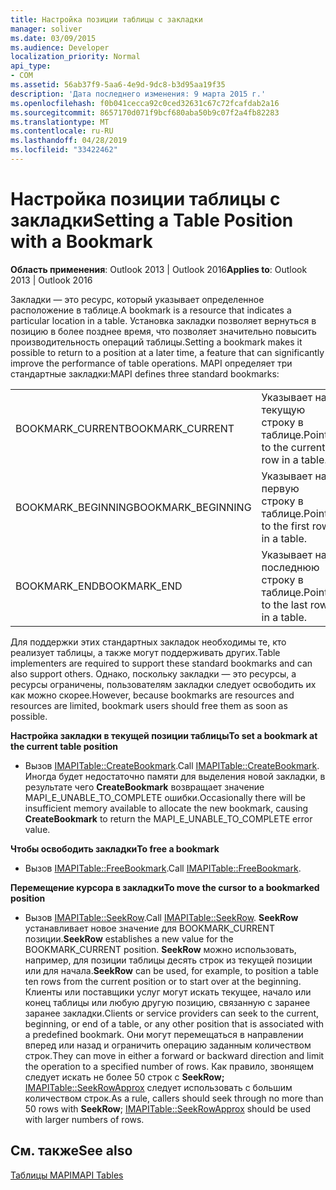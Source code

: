 ```yaml
---
title: Настройка позиции таблицы с закладки
manager: soliver
ms.date: 03/09/2015
ms.audience: Developer
localization_priority: Normal
api_type:
- COM
ms.assetid: 56ab37f9-5aa6-4e9d-9dc8-b3d95aa19f35
description: 'Дата последнего изменения: 9 марта 2015 г.'
ms.openlocfilehash: f0b041cecca92c0ced32631c67c72fcafdab2a16
ms.sourcegitcommit: 8657170d071f9bcf680aba50b9c07f2a4fb82283
ms.translationtype: MT
ms.contentlocale: ru-RU
ms.lasthandoff: 04/28/2019
ms.locfileid: "33422462"
---
```

# <a name="setting-a-table-position-with-a-bookmark"></a><span data-ttu-id="a2881-103">Настройка позиции таблицы с закладки</span><span class="sxs-lookup"><span data-stu-id="a2881-103">Setting a Table Position with a Bookmark</span></span>

  
  
<span data-ttu-id="a2881-104">**Область применения**: Outlook 2013 | Outlook 2016</span><span class="sxs-lookup"><span data-stu-id="a2881-104">**Applies to**: Outlook 2013 | Outlook 2016</span></span> 
  
<span data-ttu-id="a2881-105">Закладки — это ресурс, который указывает определенное расположение в таблице.</span><span class="sxs-lookup"><span data-stu-id="a2881-105">A bookmark is a resource that indicates a particular location in a table.</span></span> <span data-ttu-id="a2881-106">Установка закладки позволяет вернуться в позицию в более позднее время, что позволяет значительно повысить производительность операций таблицы.</span><span class="sxs-lookup"><span data-stu-id="a2881-106">Setting a bookmark makes it possible to return to a position at a later time, a feature that can significantly improve the performance of table operations.</span></span> <span data-ttu-id="a2881-107">MAPI определяет три стандартные закладки:</span><span class="sxs-lookup"><span data-stu-id="a2881-107">MAPI defines three standard bookmarks:</span></span> 
  
|||
|:-----|:-----|
|<span data-ttu-id="a2881-108">BOOKMARK_CURRENT</span><span class="sxs-lookup"><span data-stu-id="a2881-108">BOOKMARK_CURRENT</span></span>  <br/> |<span data-ttu-id="a2881-109">Указывает на текущую строку в таблице.</span><span class="sxs-lookup"><span data-stu-id="a2881-109">Points to the current row in a table.</span></span>  <br/> |
|<span data-ttu-id="a2881-110">BOOKMARK_BEGINNING</span><span class="sxs-lookup"><span data-stu-id="a2881-110">BOOKMARK_BEGINNING</span></span>  <br/> |<span data-ttu-id="a2881-111">Указывает на первую строку в таблице.</span><span class="sxs-lookup"><span data-stu-id="a2881-111">Points to the first row in a table.</span></span>  <br/> |
|<span data-ttu-id="a2881-112">BOOKMARK_END</span><span class="sxs-lookup"><span data-stu-id="a2881-112">BOOKMARK_END</span></span>  <br/> |<span data-ttu-id="a2881-113">Указывает на последнюю строку в таблице.</span><span class="sxs-lookup"><span data-stu-id="a2881-113">Points to the last row in a table.</span></span>  <br/> |
   
<span data-ttu-id="a2881-114">Для поддержки этих стандартных закладок необходимы те, кто реализует таблицы, а также могут поддерживать других.</span><span class="sxs-lookup"><span data-stu-id="a2881-114">Table implementers are required to support these standard bookmarks and can also support others.</span></span> <span data-ttu-id="a2881-115">Однако, поскольку закладки — это ресурсы, а ресурсы ограничены, пользователям закладки следует освободить их как можно скорее.</span><span class="sxs-lookup"><span data-stu-id="a2881-115">However, because bookmarks are resources and resources are limited, bookmark users should free them as soon as possible.</span></span> 
  
 <span data-ttu-id="a2881-116">**Настройка закладки в текущей позиции таблицы**</span><span class="sxs-lookup"><span data-stu-id="a2881-116">**To set a bookmark at the current table position**</span></span>
  
- <span data-ttu-id="a2881-117">Вызов [IMAPITable::CreateBookmark](imapitable-createbookmark.md).</span><span class="sxs-lookup"><span data-stu-id="a2881-117">Call [IMAPITable::CreateBookmark](imapitable-createbookmark.md).</span></span> <span data-ttu-id="a2881-118">Иногда будет недостаточно памяти для выделения новой закладки, в результате чего **CreateBookmark** возвращает значение MAPI_E_UNABLE_TO_COMPLETE ошибки.</span><span class="sxs-lookup"><span data-stu-id="a2881-118">Occasionally there will be insufficient memory available to allocate the new bookmark, causing **CreateBookmark** to return the MAPI_E_UNABLE_TO_COMPLETE error value.</span></span> 
    
 <span data-ttu-id="a2881-119">**Чтобы освободить закладки**</span><span class="sxs-lookup"><span data-stu-id="a2881-119">**To free a bookmark**</span></span>
  
- <span data-ttu-id="a2881-120">Вызов [IMAPITable::FreeBookmark](imapitable-freebookmark.md).</span><span class="sxs-lookup"><span data-stu-id="a2881-120">Call [IMAPITable::FreeBookmark](imapitable-freebookmark.md).</span></span>
    
 <span data-ttu-id="a2881-121">**Перемещение курсора в закладки**</span><span class="sxs-lookup"><span data-stu-id="a2881-121">**To move the cursor to a bookmarked position**</span></span>
  
- <span data-ttu-id="a2881-122">Вызов [IMAPITable::SeekRow](imapitable-seekrow.md).</span><span class="sxs-lookup"><span data-stu-id="a2881-122">Call [IMAPITable::SeekRow](imapitable-seekrow.md).</span></span> <span data-ttu-id="a2881-123">**SeekRow** устанавливает новое значение для BOOKMARK_CURRENT позиции.</span><span class="sxs-lookup"><span data-stu-id="a2881-123">**SeekRow** establishes a new value for the BOOKMARK_CURRENT position.</span></span> <span data-ttu-id="a2881-124">**SeekRow** можно использовать, например, для позиции таблицы десять строк из текущей позиции или для начала.</span><span class="sxs-lookup"><span data-stu-id="a2881-124">**SeekRow** can be used, for example, to position a table ten rows from the current position or to start over at the beginning.</span></span> <span data-ttu-id="a2881-125">Клиенты или поставщики услуг могут искать текущее, начало или конец таблицы или любую другую позицию, связанную с заранее заранее закладки.</span><span class="sxs-lookup"><span data-stu-id="a2881-125">Clients or service providers can seek to the current, beginning, or end of a table, or any other position that is associated with a predefined bookmark.</span></span> <span data-ttu-id="a2881-126">Они могут перемещаться в направлении вперед или назад и ограничить операцию заданным количеством строк.</span><span class="sxs-lookup"><span data-stu-id="a2881-126">They can move in either a forward or backward direction and limit the operation to a specified number of rows.</span></span> <span data-ttu-id="a2881-127">Как правило, звонящем следует искать не более 50 строк с **SeekRow;** [IMAPITable::SeekRowApprox](imapitable-seekrowapprox.md) следует использовать с большим количеством строк.</span><span class="sxs-lookup"><span data-stu-id="a2881-127">As a rule, callers should seek through no more than 50 rows with **SeekRow**; [IMAPITable::SeekRowApprox](imapitable-seekrowapprox.md) should be used with larger numbers of rows.</span></span> 
    
## <a name="see-also"></a><span data-ttu-id="a2881-128">См. также</span><span class="sxs-lookup"><span data-stu-id="a2881-128">See also</span></span>



[<span data-ttu-id="a2881-129">Таблицы MAPI</span><span class="sxs-lookup"><span data-stu-id="a2881-129">MAPI Tables</span></span>](mapi-tables.md)

